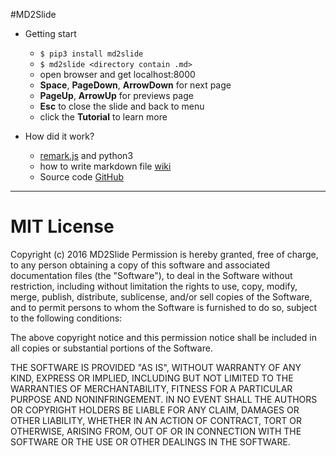 #MD2Slide

- Getting start
    - `$ pip3 install md2slide`
    - `$ md2slide <directory contain .md>`
    - open browser and get localhost:8000
    - **Space**, **PageDown**, **ArrowDown** for next page
    - **PageUp**, **ArrowUp** for previews page
    - **Esc** to close the slide and back to menu
    - click the __Tutorial__ to learn more
    
- How did it work?
    - [remark.js](https://github.com/gnab/remark) and python3
    - how to write markdown file [wiki](https://github.com/gnab/remark/wiki)
    - Source code [GitHub](https://github.com/yanganto/MD2Slide)  

---

# MIT License

Copyright (c) 2016 MD2Slide Permission is hereby granted, free of charge, to any person obtaining a copy of this software and associated documentation files (the "Software"), to deal in the Software without restriction, including without limitation the rights to use, copy, modify, merge, publish, distribute, sublicense, and/or sell copies of the Software, and to permit persons to whom the Software is furnished to do so, subject to the following conditions:

The above copyright notice and this permission notice shall be included in all copies or substantial portions of the Software.

THE SOFTWARE IS PROVIDED "AS IS", WITHOUT WARRANTY OF ANY KIND, EXPRESS OR IMPLIED, INCLUDING BUT NOT LIMITED TO THE WARRANTIES OF MERCHANTABILITY, FITNESS FOR A PARTICULAR PURPOSE AND NONINFRINGEMENT. IN NO EVENT SHALL THE AUTHORS OR COPYRIGHT HOLDERS BE LIABLE FOR ANY CLAIM, DAMAGES OR OTHER LIABILITY, WHETHER IN AN ACTION OF CONTRACT, TORT OR OTHERWISE, ARISING FROM, OUT OF OR IN CONNECTION WITH THE SOFTWARE OR THE USE OR OTHER DEALINGS IN THE SOFTWARE.

